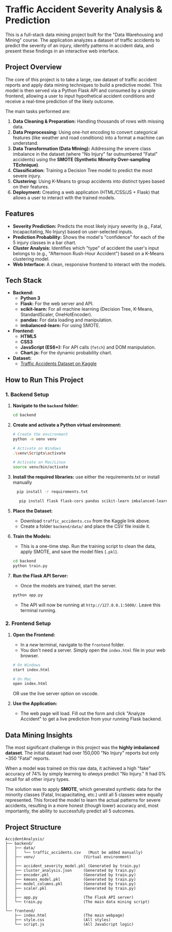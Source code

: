 # Traffic Accident Severity Analysis & Prediction

This is a full-stack data mining project built for the "Data Warehousing and Mining" course. The application analyzes a dataset of traffic accidents to predict the severity of an injury, identify patterns in accident data, and present these findings in an interactive web interface.

## Project Overview

The core of this project is to take a large, raw dataset of traffic accident reports and apply data mining techniques to build a predictive model. This model is then served via a Python Flask API and consumed by a simple frontend, allowing a user to input hypothetical accident conditions and receive a real-time prediction of the likely outcome.

The main tasks performed are:

1.  **Data Cleaning & Preparation:** Handling thousands of rows with missing data.
2.  **Data Preprocessing:** Using one-hot encoding to convert categorical features (like weather and road conditions) into a format a machine can understand.
3.  **Data Transformation (Data Mining):** Addressing the severe class imbalance in the dataset (where "No Injury" far outnumbered "Fatal" accidents) using the **SMOTE (Synthetic Minority Over-sampling TEchnique)**.
4.  **Classification:** Training a Decision Tree model to predict the most severe injury.
5.  **Clustering:** Using K-Means to group accidents into distinct types based on their features.
6.  **Deployment:** Creating a web application (HTML/CSS/JS + Flask) that allows a user to interact with the trained models.

## Features

- **Severity Prediction:** Predicts the most likely injury severity (e.g., Fatal, Incapacitating, No Injury) based on user-selected inputs.
- **Prediction Probability:** Shows the model's "confidence" for each of the 5 injury classes in a bar chart.
- **Cluster Analysis:** Identifies which "type" of accident the user's input belongs to (e.g., "Afternoon Rush-Hour Accident") based on a K-Means clustering model.
- **Web Interface:** A clean, responsive frontend to interact with the models.

## Tech Stack

- **Backend:**
  - **Python 3**
  - **Flask:** For the web server and API.
  - **scikit-learn:** For all machine learning (Decision Tree, K-Means, StandardScaler, OneHotEncoder).
  - **pandas:** For data loading and manipulation.
  - **imbalanced-learn:** For using SMOTE.
- **Frontend:**
  - **HTML5**
  - **CSS3**
  - **JavaScript (ES6+):** For API calls (`fetch`) and DOM manipulation.
  - **Chart.js:** For the dynamic probability chart.
- **Dataset:**
  - [Traffic Accidents Dataset on Kaggle](https://www.kaggle.com/datasets/oktayrdeki/traffic-accidents/data)

## How to Run This Project

### 1. Backend Setup

1.  **Navigate to the `backend` folder:**

    ```bash
    cd backend
    ```

2.  **Create and activate a Python virtual environment:**

    ```bash
    # Create the environment
    python -m venv venv

    # Activate on Windows
    .\venv\Scripts\activate

    # Activate on Mac/Linux
    source venv/bin/activate
    ```

3.  **Install the required libraries:**
   use either the requirements.txt or install manually

   ```bash
        pip install -r requirements.txt
   ```

  ```bash
        pip install flask flask-cors pandas scikit-learn imbalanced-learn
  ```

5.  **Place the Dataset:**

    - Download `traffic_accidents.csv` from the Kaggle link above.
    - Create a folder `backend/data/` and place the CSV file inside it.

6.  **Train the Models:**

    - This is a one-time step. Run the training script to clean the data, apply SMOTE, and save the model files (`.pkl`).

    ```bash
    cd backend
    python train.py
    ```

7.  **Run the Flask API Server:**
    - Once the models are trained, start the server.
    ```bash
    python app.py
    ```
    - The API will now be running at `http://127.0.0.1:5000/`. Leave this terminal running.

### 2. Frontend Setup

1.  **Open the Frontend:**

    - In a _new_ terminal, navigate to the `frontend` folder.
    - You don't need a server. Simply open the `index.html` file in your web browser.

    ```bash
    # On Windows
    start index.html

    # On Mac
    open index.html
    ```

    OR use the live server option on vscode.

2.  **Use the Application:**
    - The web page will load. Fill out the form and click "Analyze Accident" to get a live prediction from your running Flask backend.

## Data Mining Insights

The most significant challenge in this project was the **highly imbalanced dataset**. The initial dataset had over 150,000 "No Injury" reports but only ~350 "Fatal" reports.

When a model was trained on this raw data, it achieved a high "fake" accuracy of 74% by simply learning to _always_ predict "No Injury." It had 0% recall for all other injury types.

The solution was to apply **SMOTE**, which generated synthetic data for the minority classes (Fatal, Incapacitating, etc.) until all 5 classes were equally represented. This forced the model to learn the actual patterns for severe accidents, resulting in a more honest (though lower) accuracy and, most importantly, the ability to successfully predict all 5 outcomes.

## Project Structure

```
AccidentAnalysis/
├── backend/
│   ├── data/
│   │   └── traffic_accidents.csv   (Must be added manually)
│   ├── venv/                     (Virtual environment)
│   │
│   ├── accident_severity_model.pkl (Generated by train.py)
│   ├── cluster_analysis.json     (Generated by train.py)
│   ├── encoder.pkl               (Generated by train.py)
│   ├── kmeans_model.pkl          (Generated by train.py)
│   ├── model_columns.pkl         (Generated by train.py)
│   ├── scaler.pkl                (Generated by train.py)
│   │
│   ├── app.py                    (The Flask API server)
│   └── train.py                  (The main data mining script)
│
└── frontend/
    ├── index.html                (The main webpage)
    ├── style.css                 (All styles)
    └── script.js                 (All JavaScript logic)
```
